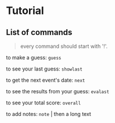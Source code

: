 # Tutorial

## List of commands

> every command should start with '!'.

to make a guess: `guess`

to see your last guess: `showlast`

to get the next event's date: `next`

to see the results from your guess: `evalast`

to see your total score: `overall`

to add notes: `note` | then a long text